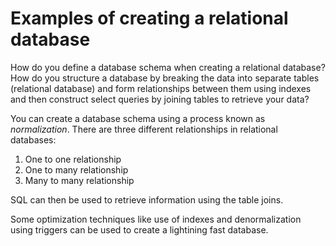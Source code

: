 
# Examples of  creating a relational database

How do you define a database schema when creating a relational database? How do you structure a database by breaking the data into separate tables (relational database) and form relationships between them using indexes and then construct select queries by joining tables to retrieve your data?

You can create a database schema using a process known as *normalization*.  There are three different relationships in relational databases:
1. One to one relationship
2. One to many relationship
3. Many to many relationship

SQL can then be used to retrieve information using the table joins. 

Some optimization techniques like use of indexes and denormalization using triggers can be used to create a lightining fast database.

